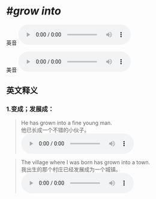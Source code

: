 # ***\#grow into*** 
英音
<audio src="./media/grow into1_AAC.aac" controls="controls"></audio>

美音
<audio src="./media/grow into2_AAC.aac" controls="controls"></audio>



  

英文释义
---
### 1.**变成；发展成：**  

 > He has grown into a fine young man.  
 > 他已长成一个不错的小伙子。    
<audio src="./media/grow-9.aac" controls="controls"></audio>

 > The village where I was born has grown into a town.  
 > 我出生的那个村庄已经发展成为一个城镇。    
<audio src="./media/grow-517-2_AAC.aac" controls="controls"></audio>


